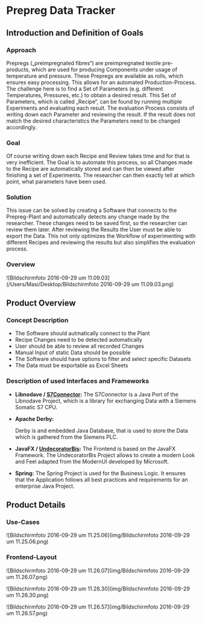 # Prepreg Data Tracker



## Introduction and Definition of Goals



### Approach

Prepregs („preimpregnated fibres“) are preimpregnated textile pre-products, which are used for producing Components under usage of temperature and pressure. These Prepregs are available as rolls, which ensures easy processing. This allows for an automated Production-Process. The challenge here is to find a Set of Parameters (e.g. different Temperatures, Pressures, etc.) to obtain a desired result. This Set of Parameters, which is called „Recipe“, can be found by running multiple Experiments and evaluating each result. The evaluation Process consists of writing down each Parameter and reviewing the result. If the result does not match the desired characteristics the Parameters need to be changed accordingly.



### Goal

Of course writing down each Recipe and Review takes time and for that is very inefficient. The Goal is to automate this process, so all Changes made to the Recipe are automatically stored and can then be viewed after finishing a set of Experiments. The researcher can then exactly tell at which point, what parameters have been used.



### Solution

This issue can be solved by creating a Software that connects to the Prepreg-Plant and automatically detects any change made by the researcher. These changes need to be saved first, so the researcher can review them later. After reviewing the Results the User must be able to export the Data. This not only optimizes the Workflow of experimenting with different Recipes and reviewing the results but also simplifies the evaluation process.



### Overview

 ![Bildschirmfoto 2016-09-29 um 11.09.03](/Users/Masi/Desktop/Bildschirmfoto 2016-09-29 um 11.09.03.png)



## Product Overview



### Concept Description

* The Software should autmatically connect to the Plant
* Recipe Changes need to be detected automatically
* User should be able to review all recorded Changes
* Manual Input of static Data should be possible
* The Software should have options to filter and select specific Datasets
* The Data must be exportable as Excel Sheets



### Description of used Interfaces and Frameworks

* **Libnodave / [S7Connector](https://github.com/rudin-io/s7connector):**
  The S7Connector is a Java Port of the Libnodave Project, which is a library for exchanging Data with a Siemens Somatic S7 CPU.

* **Apache Derby:**

  Derby is and embedded Java Database, that is used to store the Data which is gathered from the Siemens PLC.

* **JavaFX / [UndecoratorBis](https://github.com/in-sideFX/UndecoratorBis):**
  The Frontend is based on the JavaFX Framework. The UndecoratorBis Project allows to create a modern Look and Feel adapted from the ModernUI developed by Microsoft.

* **Spring:**
  The Spring Project is used for the Business Logic. It ensures that the Application follows all best practices and requirements for an enterprise Java Project.



## Product Details



### Use-Cases

 ![Bildschirmfoto 2016-09-29 um 11.25.06](img/Bildschirmfoto 2016-09-29 um 11.25.06.png)



### Frontend-Layout

 ![Bildschirmfoto 2016-09-29 um 11.26.07](img/Bildschirmfoto 2016-09-29 um 11.26.07.png)

 ![Bildschirmfoto 2016-09-29 um 11.26.30](img/Bildschirmfoto 2016-09-29 um 11.26.30.png)

 ![Bildschirmfoto 2016-09-29 um 11.26.57](img/Bildschirmfoto 2016-09-29 um 11.26.57.png)